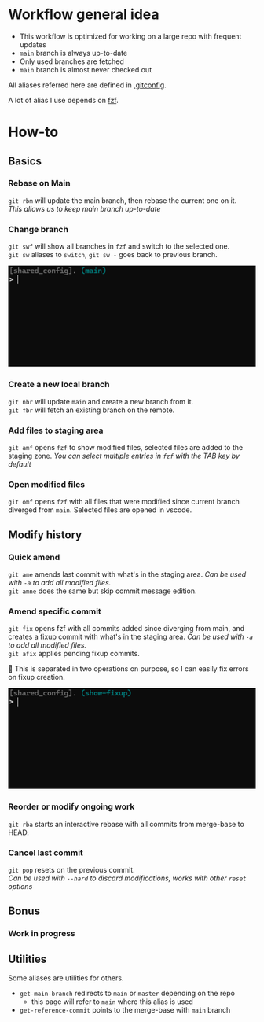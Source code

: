 
# Workflow general idea
- This workflow is optimized for working on a large repo with frequent updates
- `main` branch is always up-to-date
- Only used branches are fetched
- `main` branch is almost never checked out  

All aliases referred here are defined in [.gitconfig](.gitconfig).

A lot of alias I use depends on [fzf](https://github.com/junegunn/fzf). 

# How-to
## Basics
### Rebase on Main
`git rbm` will update the main branch, then rebase the current one on it.  
*This allows us to keep main branch up-to-date*

### Change branch
`git swf` will show all branches in `fzf` and switch to the selected one.  
`git sw` aliases to `switch`, `git sw -` goes back to previous branch.

![Demonstration of git swf](resources/gitswf.gif) 

### Create a new local branch
`git nbr` will update `main` and create a new branch from it.  
`git fbr` will fetch an existing branch on the remote. 

### Add files to staging area
`git amf` opens `fzf` to show modified files, selected files are added to the staging zone.
*You can select multiple entries in `fzf` with the TAB key by default*

### Open modified files
`git omf` opens `fzf` with all files that were modified since current branch diverged from `main`. Selected files are opened in vscode. 

## Modify history
### Quick amend 
`git ame` amends last commit with what's in the staging area. *Can be used with `-a` to add all modified files.*  
`git amne` does the same but skip commit message edition.

### Amend specific commit
`git fix` opens fzf with all commits added since diverging from main, and creates a fixup commit with what's in the staging area. *Can be used with `-a` to add all modified files.*  
`git afix` applies pending fixup commits.  

🍷 This is separated in two operations on purpose, so I can easily fix errors on fixup creation.

![Demonstration of a fixup](resources/gitfix.gif)

### Reorder or modify ongoing work
`git rba` starts an interactive rebase with all commits from merge-base to HEAD.

### Cancel last commit
`git pop` resets on the previous commit.  
*Can be used with `--hard` to discard modifications, works with other `reset` options*

## Bonus

### Work in progress

## Utilities
Some aliases are utilities for others.
- `get-main-branch` redirects to `main` or `master` depending on the repo
    - this page will refer to `main` where this alias is used
- `get-reference-commit` points to the merge-base with `main` branch